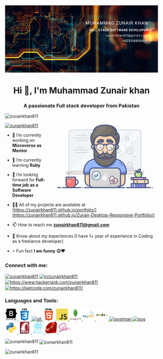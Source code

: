 ![logo](https://github.com/zunairkhan811/zunairkhan811/blob/main/IT%20Consultant%20Business%20Linkedin%20Banner.png)
<h1 align="center">Hi 👋, I'm Muhammad Zunair khan</h1>
<h3 align="center">A passionate Full stack developer from Pakistan</h3>

<img align="right" alt="coding" width="350" src="https://github.com/zunairkhan811/zunairkhan811/blob/main/programmer.gif">

<p align="left"> <img src="https://komarev.com/ghpvc/?username=zunairkhan811&label=Profile%20views&color=0e75b6&style=flat" alt="zunairkhan811" /> </p>

<p align="left"> <a href="https://twitter.com/zunairkhan811" target="blank"><img src="https://img.shields.io/twitter/follow/zunairkhan811?logo=twitter&style=for-the-badge" alt="zunairkhan811" /></a> </p>

- 🔭 I’m currently working on **Microverse as Mentor**

- 🌱 I’m currently learning **Ruby**

- 👯 I’m looking forward for **Full-time job as a Software Developer**

- 👨‍💻 All of my projects are available at [https://zunairkhan811.github.io/portfolio/](https://zunairkhan811.github.io/Zunair-Desktop-Responsive-Portfolio/)

- 📫 How to reach me **zunairkhan811@gmail.com**

- 📄 Know about my experiences [I have 1+ year of experience in Coding as a freelance developer]

- ⚡ Fun fact **I am funny 😉❤**

<h3 align="left">Connect with me:</h3>
<p align="left">
<a href="https://twitter.com/zunairkhan811" target="blank"><img align="center" src="https://raw.githubusercontent.com/rahuldkjain/github-profile-readme-generator/master/src/images/icons/Social/twitter.svg" alt="zunairkhan811" height="30" width="40" /></a>
<a href="https://linkedin.com/in/in/zunairkhan811" target="blank"><img align="center" src="https://raw.githubusercontent.com/rahuldkjain/github-profile-readme-generator/master/src/images/icons/Social/linked-in-alt.svg" alt="in/zunairkhan811" height="30" width="40" /></a>
<a href="https://www.hackerrank.com/https://www.hackerrank.com/zunairkhan811" target="blank"><img align="center" src="https://raw.githubusercontent.com/rahuldkjain/github-profile-readme-generator/master/src/images/icons/Social/hackerrank.svg" alt="https://www.hackerrank.com/zunairkhan811" height="30" width="40" /></a>
<a href="https://www.leetcode.com/https://leetcode.com/zunairkhan811/" target="blank"><img align="center" src="https://raw.githubusercontent.com/rahuldkjain/github-profile-readme-generator/master/src/images/icons/Social/leet-code.svg" alt="https://leetcode.com/zunairkhan811/" height="30" width="40" /></a>
</p>

<h3 align="left">Languages and Tools:</h3>
<p align="left"> <a href="https://getbootstrap.com" target="_blank" rel="noreferrer"> <img src="https://raw.githubusercontent.com/devicons/devicon/master/icons/bootstrap/bootstrap-plain-wordmark.svg" alt="bootstrap" width="40" height="40"/> </a> <a href="https://www.w3schools.com/css/" target="_blank" rel="noreferrer"> <img src="https://raw.githubusercontent.com/devicons/devicon/master/icons/css3/css3-original-wordmark.svg" alt="css3" width="40" height="40"/> </a><a href="https://git-scm.com/" target="_blank" rel="noreferrer"> <img src="https://www.vectorlogo.zone/logos/git-scm/git-scm-icon.svg" alt="git" width="40" height="40"/> </a> <a href="https://www.w3.org/html/" target="_blank" rel="noreferrer"> <img src="https://raw.githubusercontent.com/devicons/devicon/master/icons/html5/html5-original-wordmark.svg" alt="html5" width="40" height="40"/> </a> <a href="https://developer.mozilla.org/en-US/docs/Web/JavaScript" target="_blank" rel="noreferrer"> <img src="https://raw.githubusercontent.com/devicons/devicon/master/icons/javascript/javascript-original.svg" alt="javascript" width="40" height="40"/> </a> <a href="https://www.mongodb.com/" target="_blank" rel="noreferrer"> <img src="https://raw.githubusercontent.com/devicons/devicon/master/icons/mongodb/mongodb-original-wordmark.svg" alt="mongodb" width="40" height="40"/> </a> <a href="https://www.mysql.com/" target="_blank" rel="noreferrer"> <img src="https://raw.githubusercontent.com/devicons/devicon/master/icons/mysql/mysql-original-wordmark.svg" alt="mysql" width="40" height="40"/> </a> <a href="https://nodejs.org" target="_blank" rel="noreferrer"> <img src="https://raw.githubusercontent.com/devicons/devicon/master/icons/nodejs/nodejs-original-wordmark.svg" alt="nodejs" width="40" height="40"/> </a> <a href="https://postman.com" target="_blank" rel="noreferrer"> <img src="https://www.vectorlogo.zone/logos/getpostman/getpostman-icon.svg" alt="postman" width="40" height="40"/> </a> <a href="https://pugjs.org" target="_blank" rel="noreferrer"> <img src="https://cdn.worldvectorlogo.com/logos/pug.svg" alt="pug" width="40" height="40"/> </a> <a href="https://www.python.org" target="_blank" rel="noreferrer"> <img src="https://raw.githubusercontent.com/devicons/devicon/master/icons/python/python-original.svg" alt="python" width="40" height="40"/> </a> <a href="https://rubyonrails.org" target="_blank" rel="noreferrer"> <img src="https://raw.githubusercontent.com/devicons/devicon/master/icons/rails/rails-original-wordmark.svg" alt="rails" width="40" height="40"/> </a> <a href="https://reactjs.org/" target="_blank" rel="noreferrer"> <img src="https://raw.githubusercontent.com/devicons/devicon/master/icons/react/react-original-wordmark.svg" alt="react" width="40" height="40"/> </a> <a href="https://www.ruby-lang.org/en/" target="_blank" rel="noreferrer"> <img src="https://raw.githubusercontent.com/devicons/devicon/master/icons/ruby/ruby-original.svg" alt="ruby" width="40" height="40"/> </a> <a href="https://sass-lang.com" target="_blank" rel="noreferrer"> <img src="https://raw.githubusercontent.com/devicons/devicon/master/icons/sass/sass-original.svg" alt="sass" width="40" height="40"/> </a> </p>

<p><img align="left" src="https://github-readme-stats.vercel.app/api/top-langs?username=zunairkhan811&show_icons=true&locale=en&layout=compact" alt="zunairkhan811" /></p>

<p>&nbsp;<img align="center" src="https://github-readme-stats.vercel.app/api?username=zunairkhan811&show_icons=true&locale=en" alt="zunairkhan811" /></p>

<p><img align="center" src="https://github-readme-streak-stats.herokuapp.com/?user=zunairkhan811&" alt="zunairkhan811" /></p>
